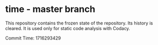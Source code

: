 # time - master branch

This repository contains the frozen state of the repository.
Its history is cleared. It is used only for static code
analysis with Codacy.

Commit Time: 1716293429